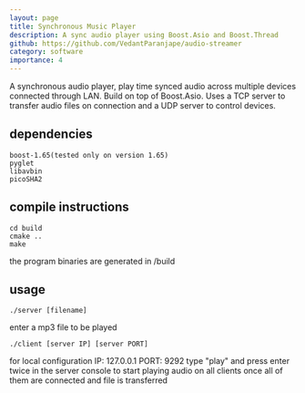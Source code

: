 ```yaml
---
layout: page
title: Synchronous Music Player
description: A sync audio player using Boost.Asio and Boost.Thread
github: https://github.com/VedantParanjape/audio-streamer
category: software
importance: 4
---
```


A synchronous audio player, play time synced audio across multiple devices connected through LAN. Build on top of Boost.Asio.
Uses a TCP server to transfer audio files on connection and a UDP server to control devices.

## dependencies

`boost-1.65(tested only on version 1.65)`  
`pyglet`  
`libavbin`  
`picoSHA2`  

## compile instructions

`cd build`  
`cmake ..`  
`make`  

the program binaries are generated in /build
## usage

`./server [filename]`

enter a mp3 file to be played

`./client [server IP] [server PORT]`

for local configuration IP: 127.0.0.1 PORT: 9292
type "play" and press enter twice in the server console to start playing audio on all clients once all of them are connected and file is transferred
